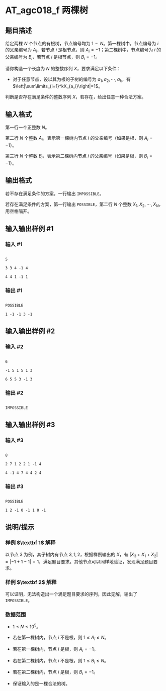 # AT_agc018_f 两棵树

## 题目描述

给定两棵 $N$ 个节点的有根树，节点编号均为 $1\sim N$。第一棵树中，节点编号为 $i$ 的父亲编号为 $A_i$，若节点 $i$ 是根节点，则 $A_i=-1$；第二棵树中，节点编号为 $i$ 的父亲编号为 $B_i$，若节点 $i$ 是根节点，则 $B_i=-1$。

请你构造一个长度为 $N$ 的整数序列 $X$，要求满足以下条件：

- 对于任意节点，设以其为根的子树的编号为 $a_1,a_2,\cdots,a_k$，有 $\left|\sum\limits_{i=1}^kX_{a_i}\right|=1$。

判断是否存在满足条件的整数序列 $X$，若存在，给出任意一种合法方案。

## 输入格式

第一行一个正整数 $N$。

第二行 $N$ 个整数 $A_i$，表示第一棵树内节点 $i$ 的父亲编号（如果是根，则 $A_i=-1$）。

第三行 $N$ 个整数 $B_i$，表示第二棵树内节点 $i$ 的父亲编号（如果是根，则 $B_i=-1$）。

## 输出格式

若不存在满足条件的方案，一行输出 `IMPOSSIBLE`。

若存在满足条件的方案，第一行输出 `POSSIBLE`，第二行 $N$ 个整数 $X_1,X_2,\cdots,X_N$，用空格隔开。

## 输入输出样例 #1

### 输入 #1

```
5
3 3 4 -1 4
4 4 1 -1 1
```

### 输出 #1

```
POSSIBLE
1 -1 -1 3 -1
```

## 输入输出样例 #2

### 输入 #2

```
6
-1 5 1 5 1 3
6 5 5 3 -1 3
```

### 输出 #2

```
IMPOSSIBLE
```

## 输入输出样例 #3

### 输入 #3

```
8
2 7 1 2 2 1 -1 4
4 -1 4 7 4 4 2 4
```

### 输出 #3

```
POSSIBLE
1 2 -1 0 -1 1 0 -1
```

## 说明/提示

### 样例 $\textbf 1$ 解释

以节点 $3$ 为例，其子树内有节点 $3,1,2$，根据样例输出的 $X$，有 $|X_3+X_1+X_2|=|-1+1-1|=1$，满足题目要求。其他节点可以同样地验证，发现满足题目要求。

### 样例 $\textbf 2$ 解释

可以证明，无法构造出一个满足题目要求的序列，因此无解，输出了 `IMPOSSIBLE`。

### 数据范围

- $1\le N\le 10^5$。
- 若在第一棵树内，节点 $i$ 不是根，则 $1\le A_i\le N$。
- 若在第一棵树内，节点 $i$ 是根，则 $A_i=-1$。
- 若在第二棵树内，节点 $i$ 不是根，则 $1\le B_i\le N$。
- 若在第二棵树内，节点 $i$ 是根，则 $B_i=-1$。
- 保证输入的是一棵合法的树。
